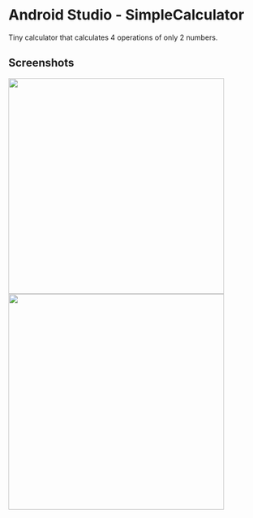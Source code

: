 # Android Studio - SimpleCalculator
Tiny calculator that calculates 4 operations of only 2 numbers.
## Screenshots
<img src = "images/ss1.png" width = "425"> <img src = "images/ss2.png" width = "425">
